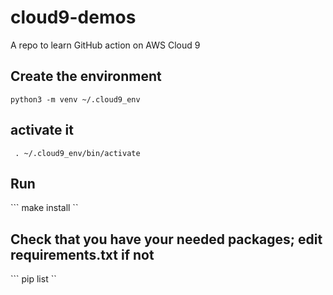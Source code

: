 # cloud9-demos
A repo to learn GitHub action on AWS Cloud 9

## Create the environment
``` python3 -m venv ~/.cloud9_env ```
## activate it
``` . ~/.cloud9_env/bin/activate```
## Run 
``` make install ``
## Check that you have your needed packages; edit requirements.txt if not
``` pip list ``

